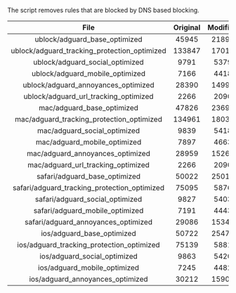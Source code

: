 The script removes rules that are blocked by DNS based blocking.


| File | Original | Modified |
|:----:|:-----:|:-----:|
| ublock/adguard_base_optimized | 45945 | 21893 |
| ublock/adguard_tracking_protection_optimized | 133847 | 17017 |
| ublock/adguard_social_optimized | 9791 | 5379 |
| ublock/adguard_mobile_optimized | 7166 | 4418 |
| ublock/adguard_annoyances_optimized | 28390 | 14997 |
| ublock/adguard_url_tracking_optimized | 2266 | 2090 |
| mac/adguard_base_optimized | 47826 | 23693 |
| mac/adguard_tracking_protection_optimized | 134961 | 18031 |
| mac/adguard_social_optimized | 9839 | 5418 |
| mac/adguard_mobile_optimized | 7897 | 4663 |
| mac/adguard_annoyances_optimized | 28959 | 15269 |
| mac/adguard_url_tracking_optimized | 2266 | 2090 |
| safari/adguard_base_optimized | 50022 | 25012 |
| safari/adguard_tracking_protection_optimized | 75095 | 5876 |
| safari/adguard_social_optimized | 9827 | 5403 |
| safari/adguard_mobile_optimized | 7191 | 4443 |
| safari/adguard_annoyances_optimized | 29086 | 15344 |
| ios/adguard_base_optimized | 50722 | 25476 |
| ios/adguard_tracking_protection_optimized | 75139 | 5881 |
| ios/adguard_social_optimized | 9863 | 5420 |
| ios/adguard_mobile_optimized | 7245 | 4482 |
| ios/adguard_annoyances_optimized | 30212 | 15902 |